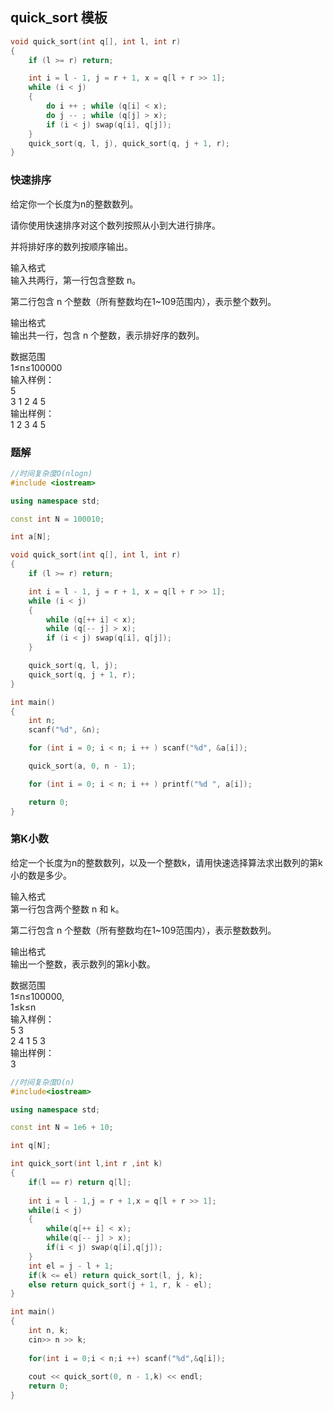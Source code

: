 ## quick_sort 模板
```cpp
void quick_sort(int q[], int l, int r)
{
    if (l >= r) return;

    int i = l - 1, j = r + 1, x = q[l + r >> 1];
    while (i < j)
    {
        do i ++ ; while (q[i] < x);
        do j -- ; while (q[j] > x);
        if (i < j) swap(q[i], q[j]);
    }
    quick_sort(q, l, j), quick_sort(q, j + 1, r);
}
```
### 快速排序
给定你一个长度为n的整数数列。  

请你使用快速排序对这个数列按照从小到大进行排序。  

并将排好序的数列按顺序输出。  

输入格式  
输入共两行，第一行包含整数 n。  

第二行包含 n 个整数（所有整数均在1~109范围内），表示整个数列。  
 
输出格式  
输出共一行，包含 n 个整数，表示排好序的数列。  
 
数据范围  
1≤n≤100000  
输入样例：  
5  
3 1 2 4 5  
输出样例：  
1 2 3 4 5  
### 题解
```cpp
//时间复杂度O(nlogn)
#include <iostream>

using namespace std;

const int N = 100010;

int a[N];

void quick_sort(int q[], int l, int r)
{
    if (l >= r) return;

    int i = l - 1, j = r + 1, x = q[l + r >> 1];
    while (i < j)
    {
        while (q[++ i] < x);
        while (q[-- j] > x);
        if (i < j) swap(q[i], q[j]);
    }

    quick_sort(q, l, j);
    quick_sort(q, j + 1, r);
}

int main()
{
    int n;
    scanf("%d", &n);

    for (int i = 0; i < n; i ++ ) scanf("%d", &a[i]);

    quick_sort(a, 0, n - 1);

    for (int i = 0; i < n; i ++ ) printf("%d ", a[i]);

    return 0;
}
```
### 第K小数
给定一个长度为n的整数数列，以及一个整数k，请用快速选择算法求出数列的第k小的数是多少。  

输入格式  
第一行包含两个整数 n 和 k。  

第二行包含 n 个整数（所有整数均在1~109范围内），表示整数数列。  

输出格式  
输出一个整数，表示数列的第k小数。  
 
数据范围  
1≤n≤100000,  
1≤k≤n  
输入样例：  
5 3  
2 4 1 5 3  
输出样例：  
3  
```cpp
//时间复杂度O(n)
#include<iostream>

using namespace std;

const int N = 1e6 + 10;

int q[N];

int quick_sort(int l,int r ,int k)
{
    if(l == r) return q[l];
    
    int i = l - 1,j = r + 1,x = q[l + r >> 1];
    while(i < j)
    {
        while(q[++ i] < x);
        while(q[-- j] > x);
        if(i < j) swap(q[i],q[j]);
    }
    int el = j - l + 1;
    if(k <= el) return quick_sort(l, j, k);
    else return quick_sort(j + 1, r, k - el);
}

int main()
{
    int n, k;
    cin>> n >> k;
    
    for(int i = 0;i < n;i ++) scanf("%d",&q[i]);
    
    cout << quick_sort(0, n - 1,k) << endl;
    return 0;
}
```
